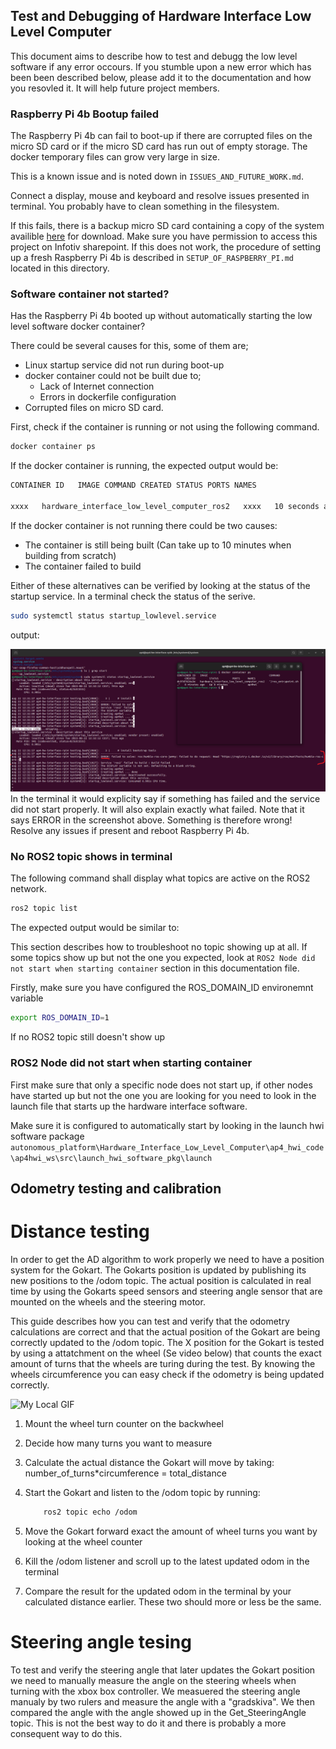 ## Test and Debugging of Hardware Interface Low Level Computer

This document aims to describe how to test and debugg the low level software if any error occours. If you stumble upon a new error which has been been described below, please add it to the documentation and how you resovled it. It will help future project members.

### Raspberry Pi 4b Bootup failed

The Raspberry Pi 4b can fail to boot-up if there are corrupted files on the micro SD card or if the micro SD card has run out of empty storage. The docker temporary files can grow very large in size.

This is a known issue and is noted down in `ISSUES_AND_FUTURE_WORK.md`.

Connect a display, mouse and keyboard and resolve issues presented in terminal. You probably have to clean something in the filesystem.

If this fails, there is a backup micro SD card containing a copy of the system availible [here](https://infotiv.sharepoint.com/sites/AutonomousPlatform/Delade%20dokument/Forms/AllItems.aspx?id=%2Fsites%2FAutonomousPlatform%2FDelade%20dokument%2FGeneral%2FBackups&viewid=dfe2fcef%2Dde52%2D4cb2%2D9cb5%2Da3f10ac871e4) for download. Make sure you have permission to access this project on Infotiv sharepoint. If this does not work, the procedure of setting up a fresh Raspberry Pi 4b is described in `SETUP_OF_RASPBERRY_PI.md` located in this directory.

### Software container not started?

Has the Raspberry Pi 4b booted up without automatically starting the low level software docker container?

There could be several causes for this, some of them are;

- Linux startup service did not run during boot-up
- docker container could not be built due to;
  - Lack of Internet connection
  - Errors in dockerfile configuration
- Corrupted files on micro SD card.

First, check if the container is running or not using the following command.

```bash
docker container ps
```

If the docker container is running, the expected output would be:

```bash
CONTAINER ID   IMAGE COMMAND CREATED STATUS PORTS NAMES

xxxx   hardware_interface_low_level_computer_ros2   xxxx   10 seconds ago   Up 10 seconds             ap4hwi
```

If the docker container is not running there could be two causes:

- The container is still being built (Can take up to 10 minutes when building from scratch)
- The container failed to build

Either of these alternatives can be verified by looking at the status of the startup service.
In a terminal check the status of the serive.

```bash
sudo systemctl status startup_lowlevel.service
```

output:

![systemd status](../Resources/extra_documentation_images/systemd_status.png)
In the terminal it would explicity say if something has failed and the service did not start properly. It will also explain exactly what failed. Note that it says ERROR in the screenshot above. Something is therefore wrong! Resolve any issues if present and reboot Raspberry Pi 4b.

### No ROS2 topic shows in terminal

The following command shall display what topics are active on the ROS2 network.

```bash
ros2 topic list
```

The expected output would be similar to:

This section describes how to troubleshoot no topic showing up at all. If some topics show up but not the one you expected, look at `ROS2 Node did not start when starting container` section in this documentation file.

Firstly, make sure you have configured the ROS_DOMAIN_ID environemnt variable

```bash
export ROS_DOMAIN_ID=1
```

If no ROS2 topic still doesn't show up

### ROS2 Node did not start when starting container

First make sure that only a specific node does not start up, if other nodes have started up but not the one you are looking for you need to look in the launch file that starts up the hardware interface software.

Make sure it is configured to automatically start by looking in the launch hwi software package `autonomous_platform\Hardware_Interface_Low_Level_Computer\ap4_hwi_code\ap4hwi_ws\src\launch_hwi_software_pkg\launch`



## Odometry testing and calibration

# Distance testing

In order to get the AD algorithm to work properly we need to have a position system for the Gokart. The Gokarts position is updated by publishing its new positions to the /odom topic. The actual position is calculated in real time by using the Gokarts speed sensors and steering angle sensor that are mounted on the wheels and the steering motor.

This guide describes how you can test and verify that the odometry calculations are correct and that the actual position of the Gokart are being correctly updated to the /odom topic. The X position for the Gokart is tested by using a attatchment on the wheel (Se video below) that counts the exact amount of turns that the wheels are turing during the test. By knowing the wheels circumference you can easy check if the odometry is being updated correctly.

![My Local GIF](Resources/Wheel_turner.gif)

1. Mount the wheel turn counter on the backwheel

1. Decide how many turns you want to measure

1. Calculate the actual distance the Gokart will move by taking: number_of_turns\*circumference = total_distance

1. Start the Gokart and listen to the /odom topic by running:

   ```bash
       ros2 topic echo /odom
   ```

1. Move the Gokart forward exact the amount of wheel turns you want by looking at the wheel counter

1. Kill the /odom listener and scroll up to the latest updated odom in the terminal

1. Compare the result for the updated odom in the terminal by your calculated distance earlier. These two should more or less be the same.

# Steering angle tesing

To test and verify the steering angle that later updates the Gokart position we need to manually measure the angle on the steering wheels when turning with the xbox box controller. We measuered the steering angle manualy by two rulers and measure the angle with a "gradskiva". We then compared the angle with the angle showed up in the Get_SteeringAngle topic. This is not the best way to do it and there is probably a more consequent way to do this.

